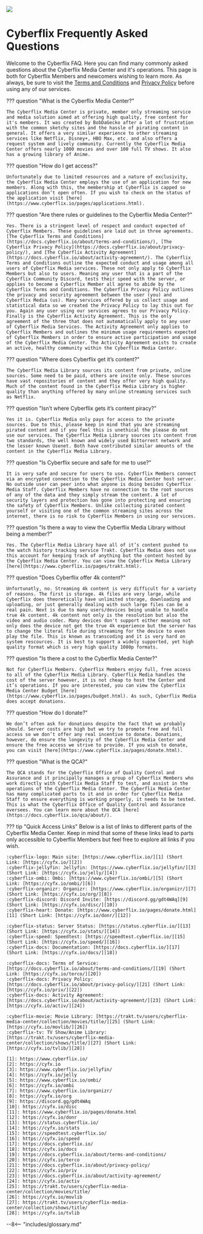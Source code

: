 ![](https://www.cyberflix.io/archive/assets/images/Titles/Cyberflix-Logo-Title-Motto-Light.png)

# Cyberflix Frequently Asked Questions
Welcome to the Cyberflix FAQ. Here you can find many commonly asked questions about the Cyberflix Media Center and it's operations. This page is both for Cyberflix Members and newcomers wishing to learn more. As always, be sure to visit the [Terms and Conditions](https://docs.cyberflix.io/about/terms-and-conditions) and [Privacy Policy](https://docs.cyberflix.io/about/privacy-policy) before using any of our services.

??? question "What is the Cyberflix Media Center?"

    The Cyberflix Media Center is private, member only streaming service and media solution aimed at offering high quality, free content for it's members. It was created by BobDaGecko after a lot of frustration with the common sketchy sites and the hassle of pirating content in general. It offers a very similar experience to other streaming services like Netflix, Disney+, HBO Max, etc. and also offers a request system and lively community. Currently the Cyberflix Media Center offers nearly 1000 movies and over 100 full TV shows. It also has a growing library of Anime.

??? question "How do I get access?"

    Unfortunately due to limited resources and a nature of exclusivity, the Cyberflix Media Center employs the use of an application for new members. Along with this, the membership at Cyberflix is capped so applications don’t open often. If you wish to check on the status of the application visit [here](https://www.cyberflix.io/pages/applications.html).

??? question "Are there rules or guidelines to the Cyberflix Media Center?"

    Yes. There is a stringent level of respect and conduct expected of Cyberflix Members. These guidelines are laid out in three agreements. [The Cyberflix Terms and Conditions](https://docs.cyberflix.io/about/terms-and-conditions/), [The Cyberflix Privacy Policy](https://docs.cyberflix.io/about/privacy-policy/), and [The Cyberflix Activity Agreement](https://docs.cyberflix.io/about/activity-agreement/). The Cyberflix Terms and Conditions outline the expected conduct and usage among all users of Cyberflix Media services. These not only apply to Cyberflix Members but also to users. Meaning any user that is a part of the Cyberflix Community Discord, tests their speed with the server, or applies to become a Cyberflix Member all agree to abide by the Cyberflix Terms and Conditions. The Cyberflix Privacy Policy outlines the privacy and security agreement between the user (you) and Cyberflix Media (us). Many services offered by us collect usage and statistical data so we created the Privacy Policy to lay this out for you. Again any user using our services agrees to our Privacy Policy. Finally is the Cyberflix Activity Agreement. This is the only agreement of the three that does not automatically apply to any user of Cyberflix Media Services. The Activity Agreement only applies to Cyberflix Members and outlines the minimum usage requirements expected of Cyberflix Members in order to ensure active participation and usage of the Cyberflix Media Center. The Activity Agreement exists to create an active, healthy community within the Cyberflix Media Center.

??? question "Where does Cyberflix get it’s content?"

    The Cyberflix Media Library sources its content from private, online sources. Some need to be paid, others are invite only. These sources have vast repositories of content and they offer very high quality. Much of the content found in the Cyberflix Media Library is higher quality than anything offered by many online streaming services such as Netflix.

??? question "Isn’t where Cyberflix gets it’s content piracy?"

    Yes it is. Cyberflix Media only pays for access to the private sources. Due to this, please keep in mind that you are streaming pirated content and if you feel this is unethical the please do not use our services. The Cyberflix Media Library sources its content from two standards, the well known and widely used Bittorrent network and the lesser known Usenet. Both have contributed similar amounts of the content in the Cyberflix Media Library.

??? question "Is Cyberflix secure and safe for me to use?"

    It is very safe and secure for users to use. Cyberflix Members connect via an encrypted connection to the Cyberflix Media Center host server. No outside user can peer into what anyone is doing besides Cyberflix Media Staff. Cyberflix Members have no connection to the root sources of any of the data and they simply stream the content. A lot of security layers and protection has gone into protecting and ensuring the safety of Cyberflix Members. Unlike collecting pirated content yourself or visiting one of the common streaming sites across the internet, there is no risk to Cyberflix Members in using our services.

??? question "Is there a way to view the Cyberflix Media Library without being a member?"

    Yes. The Cyberflix Media Library have all of it’s content pushed to the watch history tracking service Trakt. Cyberflix Media does not use this account for keeping track of anything but the content hosted by the Cyberflix Media Center. You can view the Cyberflix Media Library [here](https://www.cyberflix.io/pages/trakt.html).

??? question "Does Cyberflix offer 4k content?"

    Unfortunatly, no. Streaming 4k content is very difficult for a variety of reasons. The first is storage. 4k files are very large, while Cyberflix does theoretically have unlimited storage, downloading and uploading, or just generally dealing with such large files can be a real pain. Next is due to many users/devices being unable to handle true 4k content. 4k content not only is the resolution but also the video and audio codec. Many devices don't support either meaning not only does the device not get the true 4k experience but the server has to change the literal file during streaming for the device to even play the file. This is known as transcoding and it is very hard on system rescources. It is best to support a widely supported, yet high quality format which is very high quality 1080p formats.

??? question "Is there a cost to the Cyberflix Media Center?"

    Not for Cyberflix Members. Cyberflix Members enjoy full, free access to all of the Cyberflix Media Library. Cyberflix Media handles the cost of the server however, it is not cheap to host the Center and it’s operations. If you are interested, you can view the Cyberflix Media Center Budget [here](https://www.cyberflix.io/pages/budget.html). As such, Cyberflix Media does accept donations.

??? question "How do I donate?"

    We don’t often ask for donations despite the fact that we probably should. Server costs are high but we try to promote free and full access so we don’t offer any real incentive to donate. Donations, however, do ensure the longevity of the Cyberflix Media Center and ensure the free access we strive to provide. If you wish to donate, you can visit [here](https://www.cyberflix.io/pages/donate.html).

??? question "What is the QCA?"

    The QCA stands for the Cyberflix Office of Quality Control and Assurance and it principally manages a group of Cyberflix Members who work directly with Cyberflix Media Staff to test, and assist in the operations of the Cyberflix Media Center. The Cyberflix Media Center has many complicated parts to it and in order for Cyberflix Media Staff to ensure everything is working properly, it needs to be tested. This is what the Cyberflix Office of Quality Control and Assurance oversees. You can learn more about the QCA [here](https://docs.cyberflix.io/qca/about/).

??? tip "Quick Access Links"
    Below is a list of links to different parts of the Cyberflix Media Center. Keep in mind that some of these links lead to parts only accessible to Cyberflix Members but feel free to explore all links if you wish.

    :cyberflix-logo: Main site: [https://www.cyberflix.io/][1] (Short Link: [https://cyfx.io/][2])  
    :cyberflix-jellyfin: Jellyfin: [https://www.cyberflix.io/jellyfin/][3] (Short Link: [https://cyfx.io/jelly/][4])  
    :cyberflix-ombi: Ombi: [https://www.cyberflix.io/ombi/][5] (Short Link: [https://cyfx.io/ombi/][6])  
    :cyberflix-organizr: Organizr: [https://www.cyberflix.io/organizr/][7] (Short Link: [https://cyfx.io/org/][8])  
    :cyberflix-discord: Discord Invite: [https://discord.gg/gdt4WAq][9] (Short Link: [https://cyfx.io/disc/][10])  
    :cyberflix-heart: Donate: [https://www.cyberflix.io/pages/donate.html][11] (Short Link: [https://cyfx.io/donr/][12])  

    :cyberflix-status: Server Status: [https://status.cyberflix.io/][13] (Short Link: [https://cyfx.io/stats/][14])  
    :cyberflix-speed: Speedtest: [https://speedtest.cyberflix.io/][15] (Short Link: [https://cyfx.io/speed/][16])  
    :cyberflix-docs: Documentation: [https://docs.cyberflix.io/][17] (Short Link: [https://cyfx.io/docs/][18])  

    :cyberflix-docs: Terms of Service: [https://docs.cyberflix.io/about/terms-and-conditions/][19] (Short Link: [https://cyfx.io/terco/][20])  
    :cyberflix-docs: Privacy Policy: [https://docs.cyberflix.io/about/privacy-policy/][21] (Short Link: [https://cyfx.io/priv/][22])  
    :cyberflix-docs: Activity Agreement: [https://docs.cyberflix.io/about/activity-agreement/][23] (Short Link: [https://cyfx.io/activ/][24])  

    :cyberflix-movie: Movie Library: [https://trakt.tv/users/cyberflix-media-center/collection/movies/title/][25] (Short Link: [https://cyfx.io/movlib/][26])  
    :cyberflix-tv: TV Show/Anime Library: [https://trakt.tv/users/cyberflix-media-center/collection/shows/title/][27] (Short Link: [https://cyfx.io/tvlib/][28])  

    [1]: https://www.cyberflix.io/
    [2]: https://cyfx.io
    [3]: https://www.cyberflix.io/jellyfin/
    [4]: https://cyfx.io/jelly
    [5]: https://www.cyberflix.io/ombi/
    [6]: https://cyfx.io/ombi
    [7]: https://www.cyberflix.io/organizr/
    [8]: https://cyfx.io/org
    [9]: https://discord.gg/gdt4WAq
    [10]: https://cyfx.io/disc
    [11]: https://www.cyberflix.io/pages/donate.html
    [12]: https://cyfx.io/donr
    [13]: https://status.cyberflix.io/
    [14]: https://cyfx.io/stats
    [15]: https://speedtest.cyberflix.io/
    [16]: https://cyfx.io/speed
    [17]: https://docs.cyberflix.io/
    [18]: https://cyfx.io/docs
    [19]: https://docs.cyberflix.io/about/terms-and-conditions/
    [20]: https://cyfx.io/terco
    [21]: https://docs.cyberflix.io/about/privacy-policy/
    [22]: https://cyfx.io/priv
    [23]: https://docs.cyberflix.io/about/activity-agreement/
    [24]: https://cyfx.io/activ
    [25]: https://trakt.tv/users/cyberflix-media-center/collection/movies/title/
    [26]: https://cyfx.io/movlib
    [27]: https://trakt.tv/users/cyberflix-media-center/collection/shows/title/
    [28]: https://cyfx.io/tvlib

--8<-- "includes/glossary.md"

